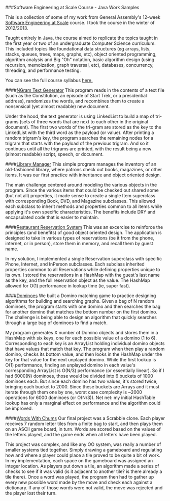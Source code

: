 ###Software Engineering at Scale Course - Java Work Samples

This is a collection of some of my work from General Assembly's 12-week [Software Engineering at Scale](https://generalassemb.ly/education/software-engineering-at-scale) course.  I took the course in the winter of 2012/2013.

Taught entirely in Java, the course aimed to replicate the topics taught in the first year or two of an undergraduate Computer Science curriculum.  This included topics like foundational data structures (eg arrays, lists, stacks, queues, trees, maps, graphs, etc), object oriented programming, algorithm analysis and Big "Oh" notation, basic algorithm design (using recursion, memoization, graph traversal, etc), databases, concurrency, threading, and performance testing.  

You can see the full course syllabus [here.](https://gist.github.com/codyduval/4741123)

####[NGram Text Generator](https://github.com/codyduval/JavaWorkSamplesSES/tree/master/codyd/NGramTextGenerator/src)
This program reads in the contents of a text file (such as the Constitution, an episode of Start Trek, or a presidential address), randomizes the words, and recombines them to create a nonsensical (yet almost readable) new document.

Under the hood, the text generator is using LinkedList to build a map of tri-grams (sets of three words that are next to each other in the original document).  The first two words of the tri-gram are stored as the key to the LinkedList with the third word as the payload (or value).  After printing a random trigram's key, the program searches the remaining nodes for a trigram that starts with the payload of the previous trigram.  And so it continues until all the trigrams are printed, with the result being a new (almost readable) script, speech, or document.

####[Library Manager](https://github.com/codyduval/JavaWorkSamplesSES/tree/master/codyd/LibraryBookManagment/src)
This simple program manages the inventory of an old-fashioned library, where patrons check out books, magazines, or other items.  It was our first practice with inheritance and object oriented design.

The main challenge centered around modeling the various objects in the program.  Since the various items that could be checked out shared some (but not all) properties, it made sense to create a single Item superclass with corresponding Book, DVD, and Magazine subclasses.  This allowed each subclass to inherit methods and properties common to all items while applying it's own specific characteristics.  The benefits include DRY and encapsulated code that is easier to maintain.

####[Restaurant Reservation System](https://github.com/codyduval/JavaWorkSamplesSES/tree/master/codyd/ReservationSystem/src)
This was an excercise to reinforce the principles (and benefits) of good object oriented design.  The application is designed to take in various types of reservations (be it from the phone, internet, or in person), store them in memory, and recall them by guest name.

In my solution, I implemented a single Reservation superclass with specific Phone, Internet, and InPerson subclasses.  Each subclass inherited properties common to all Reservations while defining properties unique to its own.  I stored the reservations in a HashMap with the guest's last name as the key, and the full reservation object as the value.  The HashMap allowed for O(1) performance in lookup time (ie, super fast).  

####[Dominoes](https://github.com/codyduval/JavaWorkSamplesSES/tree/master/codyd/Dominoes/src)
We built a Domino matching game to practice designing algorithms for building and searching graphs.  Given a bag of N random dominoes, the program starts with one domino and then searches the bag for another domino that matches the bottom number on the first domino.  The challenge is being able to design an algorithm that quickly searches through a large bag of dominoes to find a match.

My program generates X number of Domino objects and stores them in a HashMap with six keys, one for each possible value of a domino (1 to 6). Corresponding to each key is an ArrayList holding individual domino objects that have values that match that key.  The program when then play a random domino, checks its bottom value, and then looks in the HashMap under the key for that value for the next unplayed domino.  While the first lookup is O(1) performance, finding an unplayed domino in each value's corresponding ArrayList is O(N/3) performance (or essentially linear). So if I had 6000(N) dominoes, those would be divided into 6 buckets of 1000 dominoes each.  But since each domino has two values, it's stored twice, bringing each bucket to 2000.  Since these buckets are Arrays and it must iterate through them one by one, worst case complexity is ~2000 operations for 6000 dominoes (or O(N/3)).  Net net: my initial HashTable lookup has only a marginal effect on performance and the algorithm could be improved.

####[Words With Chums](https://github.com/codyduval/JavaWorkSamplesSES/tree/master/codyd/WordsWithChums/src)
Our final project was a Scrabble clone.  Each player receives 7 random letter tiles from a finite bag to start, and then plays them on an ASCII game board, in turn.  Words are scored based on the values of the letters played, and the game ends when all letters have been played.

This project was complex, and like any OO system, was really a number of smaller systems tied together.  Simply drawing a gameboard and regulating how and where a player could place a tile proved to be quite a bit of work.  In my implementation, each space on the gameboard was assigned an integer location.  As players put down a tile, an algorithm made a series of checks to see if it was valid (is it adjacent to another tile? is there already a tile there).  Once a word was played, the program then had to gather up every new possible word made by the move and check each against a dictionary.  If any of those words were not valid, the move was rejected and the player lost their turn.



